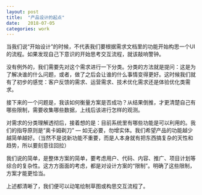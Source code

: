```yaml
---
layout: post
title:  "产品设计的起点"
date:   2018-07-05
categories: work
---
```


当我们说“开始设计”的时候，不代表我们要根据需求文档里的功能开始构思一个UI的流程。如果发现自己下意识的开始思考交互流程，就该敲响警钟。

没有例外的，我们需要先对这个需求进行一下分类。分类的方法就是提问：这是为了解决谁的什么问题，或者，做了之后会让谁的什么事情变得更好。这时候我们就有了初步的感觉：客户反馈的需求、运营需求、技术优化需求还是体验优化类需求。

接下来的一个问题是，我该如何衡量方案是否成功？从结果倒推，才更清楚自己有哪些限制，需要收集哪些数据，上线后该进行怎样的观测。

对需求的分类理解透彻后，接着想的是：目前系统里有哪些功能是可以利用的。我们的指导原则是“奥卡姆剃刀” — 如无必要，勿增实体。我们希望产品的功能越少越简单越好。（当然不是说新功能不重要，而是人本身就有把东西搞复杂的天性和趋势，所以要刻意往回拉）

我们说的简单，是整体方案的简单，要考虑用户、代码、内容、推广、项目计划等综合的复杂性。这方方面面的考虑，都是对设计方案的“限制”。明确了这些限制，方案才能更恰当。

上述都清晰了，我们便可以动笔绘制草图或构思交互流程了。